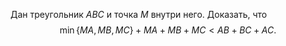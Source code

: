 Дан треугольник $ABC$ и точка $M$ внутри него. Доказать, что 
$$
\min\{MA, MB, MC\}+MA+MB+MC < AB+BC+AC.$$